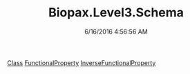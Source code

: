 ﻿---
title: Biopax.Level3.Schema
date: 6/16/2016 4:56:56 AM
---

[Class](T-Biopax.Level3.Schema.Class.html)
[FunctionalProperty](T-Biopax.Level3.Schema.FunctionalProperty.html)
[InverseFunctionalProperty](T-Biopax.Level3.Schema.InverseFunctionalProperty.html)
